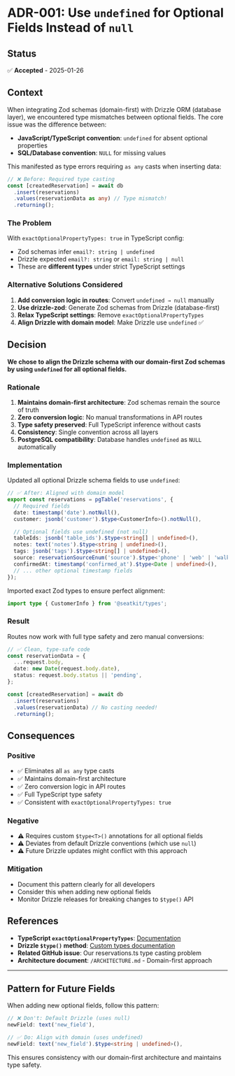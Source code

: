 # ADR-001: Use `undefined` for Optional Fields Instead of `null`

## Status
✅ **Accepted** - 2025-01-26

## Context

When integrating Zod schemas (domain-first) with Drizzle ORM (database layer), we encountered type mismatches between optional fields. The core issue was the difference between:

- **JavaScript/TypeScript convention**: `undefined` for absent optional properties
- **SQL/Database convention**: `NULL` for missing values

This manifested as type errors requiring `as any` casts when inserting data:

```typescript
// ❌ Before: Required type casting
const [createdReservation] = await db
  .insert(reservations)
  .values(reservationData as any) // Type mismatch!
  .returning();
```

### The Problem

With `exactOptionalPropertyTypes: true` in TypeScript config:
- Zod schemas infer `email?: string | undefined`
- Drizzle expected `email?: string` or `email: string | null`
- These are **different types** under strict TypeScript settings

### Alternative Solutions Considered

1. **Add conversion logic in routes**: Convert `undefined → null` manually
2. **Use drizzle-zod**: Generate Zod schemas from Drizzle (database-first)
3. **Relax TypeScript settings**: Remove `exactOptionalPropertyTypes`
4. **Align Drizzle with domain model**: Make Drizzle use `undefined` ✅

## Decision

**We chose to align the Drizzle schema with our domain-first Zod schemas by using `undefined` for all optional fields.**

### Rationale

1. **Maintains domain-first architecture**: Zod schemas remain the source of truth
2. **Zero conversion logic**: No manual transformations in API routes
3. **Type safety preserved**: Full TypeScript inference without casts
4. **Consistency**: Single convention across all layers
5. **PostgreSQL compatibility**: Database handles `undefined` as `NULL` automatically

### Implementation

Updated all optional Drizzle schema fields to use `undefined`:

```typescript
// ✅ After: Aligned with domain model
export const reservations = pgTable('reservations', {
  // Required fields
  date: timestamp('date').notNull(),
  customer: jsonb('customer').$type<CustomerInfo>().notNull(),

  // Optional fields use undefined (not null)
  tableIds: jsonb('table_ids').$type<string[] | undefined>(),
  notes: text('notes').$type<string | undefined>(),
  tags: jsonb('tags').$type<string[] | undefined>(),
  source: reservationSourceEnum('source').$type<'phone' | 'web' | 'walk_in' | 'email' | 'other' | undefined>(),
  confirmedAt: timestamp('confirmed_at').$type<Date | undefined>(),
  // ... other optional timestamp fields
});
```

Imported exact Zod types to ensure perfect alignment:

```typescript
import type { CustomerInfo } from '@seatkit/types';
```

### Result

Routes now work with full type safety and zero manual conversions:

```typescript
// ✅ Clean, type-safe code
const reservationData = {
  ...request.body,
  date: new Date(request.body.date),
  status: request.body.status || 'pending',
};

const [createdReservation] = await db
  .insert(reservations)
  .values(reservationData) // No casting needed!
  .returning();
```

## Consequences

### Positive
- ✅ Eliminates all `as any` type casts
- ✅ Maintains domain-first architecture
- ✅ Zero conversion logic in API routes
- ✅ Full TypeScript type safety
- ✅ Consistent with `exactOptionalPropertyTypes: true`

### Negative
- ⚠️ Requires custom `$type<T>()` annotations for all optional fields
- ⚠️ Deviates from default Drizzle conventions (which use `null`)
- ⚠️ Future Drizzle updates might conflict with this approach

### Mitigation
- Document this pattern clearly for all developers
- Consider this when adding new optional fields
- Monitor Drizzle releases for breaking changes to `$type()` API

## References

- **TypeScript `exactOptionalPropertyTypes`**: [Documentation](https://www.typescriptlang.org/tsconfig#exactOptionalPropertyTypes)
- **Drizzle `$type()` method**: [Custom types documentation](https://orm.drizzle.team/docs/custom-types)
- **Related GitHub issue**: Our reservations.ts type casting problem
- **Architecture document**: `/ARCHITECTURE.md` - Domain-first approach

---

## Pattern for Future Fields

When adding new optional fields, follow this pattern:

```typescript
// ❌ Don't: Default Drizzle (uses null)
newField: text('new_field'),

// ✅ Do: Align with domain (uses undefined)
newField: text('new_field').$type<string | undefined>(),
```

This ensures consistency with our domain-first architecture and maintains type safety.